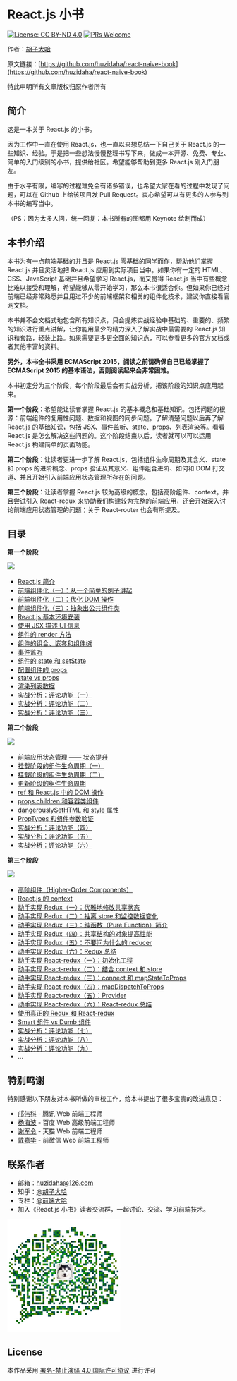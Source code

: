 # React.js 小书
[![License: CC BY-ND 4.0](https://img.shields.io/badge/License-CC%20BY--ND%204.0-blue.svg)](https://creativecommons.org/licenses/by-nd/4.0/legalcode)
[![PRs Welcome](https://img.shields.io/badge/PRs-welcome-brightgreen.svg)](CONTRIBUTING.md)

作者：[胡子大哈](https://www.zhihu.com/people/hu-zi-da-ha)

原文链接：[https://github.com/huzidaha/react-naive-book](https://github.com/huzidaha/react-naive-book)

特此申明所有文章版权归原作者所有

## 简介
这是一本关于 React.js 的小书。

因为工作中一直在使用 React.js，也一直以来想总结一下自己关于 React.js 的一些知识、经验。于是把一些想法慢慢整理书写下来，做成一本开源、免费、专业、简单的入门级别的小书，提供给社区。希望能够帮助到更多 React.js 刚入门朋友。

由于水平有限，编写的过程难免会有诸多错误，也希望大家在看的过程中发现了问题，可以在 Github 上给该项目发 Pull Request。衷心希望可以有更多的人参与到本书的编写当中。

（PS：因为太多人问，统一回复：本书所有的图都用 Keynote 绘制而成）

## 本书介绍

本书为有一点前端基础的并且是 React.js 零基础的同学而作，帮助他们掌握 React.js 并且灵活地把 React.js 应用到实际项目当中。如果你有一定的 HTML、CSS、JavaScript 基础并且希望学习 React.js，而又觉得 React.js 当中有些概念比难以接受和理解，希望能够从零开始学习，那么本书很适合你。但如果你已经对前端已经非常熟悉并且用过不少的前端框架和相关的组件化技术，建议你直接看官网文档。

本书并不会文档式地包含所有知识点，只会提炼实战经验中基础的、重要的、频繁的知识进行重点讲解，让你能用最少的精力深入了解实战中最需要的 React.js 知识和套路，轻装上路。如果需要更多更全面的知识点，可以参看更多的官方文档或者其他丰富的资料。

**另外，本书全书采用 ECMAScript 2015，阅读之前请确保自己已经掌握了 ECMAScript 2015 的基本语法，否则阅读起来会非常困难。**

本书初定分为三个阶段，每个阶段最后会有实战分析，把该阶段的知识点应用起来。

**第一个阶段**：希望能让读者掌握 React.js 的基本概念和基础知识。包括问题的根源：前端组件的复用性问题、数据和视图的同步问题。了解清楚问题以后再了解 React.js 的基础知识，包括 JSX、事件监听、state、props、列表渲染等。看看 React.js 是怎么解决这些问题的。这个阶段结束以后，读者就可以可以运用 React.js 构建简单的页面功能。

**第二个阶段**：让读者更进一步了解 React.js，包括组件生命周期及其含义、state 和 props 的进阶概念、props 验证及其意义、组件组合进阶、如何和 DOM 打交道、并且开始引入前端应用状态管理所存在的问题。

**第三个阶段**：让读者掌握 React.js 较为高级的概念，包括高阶组件、context。并且尝试引入 React-redux 来协助我们构建较为完整的前端应用，还会开始深入讨论前端应用状态管理的问题；关于 React-router 也会有所提及。

## 目录

**第一个阶段**

![](https://img.shields.io/badge/已完成-100%25-brightgreen.svg)

* [React.js 简介](2017-02-12-lesson1.md)
* [前端组件化（一）：从一个简单的例子讲起](2017-02-13-lesson2.md)
* [前端组件化（二）：优化 DOM 操作](2017-02-14-lesson3.md)
* [前端组件化（三）：抽象出公共组件类](2017-02-15-lesson4.md)
* [React.js 基本环境安装](2017-02-16-lesson5.md)
* [使用 JSX 描述 UI 信息](2017-02-17-lesson6.md)
* [组件的 render 方法](2017-02-18-lesson7.md)
* [组件的组合、嵌套和组件树](2017-02-19-lesson8.md)
* [事件监听](2017-02-20-lesson9.md)
* [组件的 state 和 setState](2017-02-21-lesson10.md)
* [配置组件的 props](2017-02-22-lesson11.md)
* [state vs props](2017-02-23-lesson12.md)
* [渲染列表数据](2017-02-24-lesson13.md)
* [实战分析：评论功能（一）](2017-02-25-lesson14.md)
* [实战分析：评论功能（二）](2017-02-26-lesson15.md)
* [实战分析：评论功能（三）](2017-02-27-lesson16.md)

**第二个阶段**

![](https://img.shields.io/badge/已完成-100%25-brightgreen.svg)

* [前端应用状态管理 —— 状态提升](2017-02-28-lesson17.md)
* [挂载阶段的组件生命周期（一）](2017-03-01-lesson18.md)
* [挂载阶段的组件生命周期（二）](2017-03-02-lesson19.md)
* [更新阶段的组件生命周期](2017-03-03-lesson20.md)
* [ref 和 React.js 中的 DOM 操作](2017-03-04-lesson21.md)
* [props.children 和容器类组件](2017-03-05-lesson22.md)
* [dangerouslySetHTML 和 style 属性](2017-03-06-lesson23.md)
* [PropTypes 和组件参数验证](2017-03-07-lesson24.md)
* [实战分析：评论功能（四）](2017-03-08-lesson25.md)
* [实战分析：评论功能（五）](2017-03-09-lesson26.md)
* [实战分析：评论功能（六）](2017-03-10-lesson27.md)

**第三个阶段**

![](https://img.shields.io/badge/已完成-90%25-brightgreen.svg)

* [高阶组件（Higher-Order Components）](2017-03-11-lesson28.md)
* [React.js 的 context](2017-03-12-lesson29.md)
* [动手实现 Redux（一）：优雅地修改共享状态](2017-03-13-lesson30.md)
* [动手实现 Redux（二）：抽离 store 和监控数据变化](2017-03-14-lesson31.md)
* [动手实现 Redux（三）：纯函数（Pure Function）简介](2017-03-15-lesson32.md)
* [动手实现 Redux（四）：共享结构的对象提高性能](2017-03-16-lesson33.md)
* [动手实现 Redux（五）：不要问为什么的 reducer](2017-03-17-lesson34.md)
* [动手实现 Redux（六）：Redux 总结](2017-03-18-lesson35.md)
* [动手实现 React-redux（一）：初始化工程](2017-03-19-lesson36.md)
* [动手实现 React-redux（二）：结合 context 和 store](2017-03-20-lesson37.md)
* [动手实现 React-redux（三）：connect 和 mapStateToProps](2017-03-21-lesson38.md)
* [动手实现 React-redux（四）：mapDispatchToProps](2017-03-22-lesson39.md)
* [动手实现 React-redux（五）：Provider](2017-03-23-lesson40.md)
* [动手实现 React-redux（六）：React-redux 总结](2017-03-24-lesson41.md)
* [使用真正的 Redux 和 React-redux](2017-03-25-lesson42.md)
* [Smart 组件 vs Dumb 组件](2017-03-26-lesson43.md)
* [实战分析：评论功能（七）](2017-03-27-lesson44.md)
* [实战分析：评论功能（八）](2017-03-28-lesson45.md)
* [实战分析：评论功能（九）](2017-03-29-lesson46.md)
* ...

## 特别鸣谢

特别感谢以下朋友对本书所做的审校工作，给本书提出了很多宝贵的改进意见：

* [邝伟科](https://github.com/kuangwk/) - 腾讯 Web 前端工程师
* [杨海波](https://github.com/hipoyang/) - 百度 Web 高级前端工程师
* [谢军令](https://github.com/brucexiejunling/) - 天猫 Web 前端工程师
* [戴嘉华](https://github.com/livoras/) - 前微信 Web 前端工程师

## 联系作者

* 邮箱：huzidaha@126.com
* 知乎：[@胡子大哈](https://www.zhihu.com/people/hu-zi-da-ha)
* 专栏：[@前端大哈](https://zhuanlan.zhihu.com/qianduandaha)
* 加入《React.js 小书》读者交流群，一起讨论、交流、学习前端技术。

<img width='256px' src='_images/wechat-user.jpeg' />


## License

本作品采用 [署名-禁止演绎 4.0 国际许可协议](https://creativecommons.org/licenses/by-nd/4.0/legalcode) 进行许可
